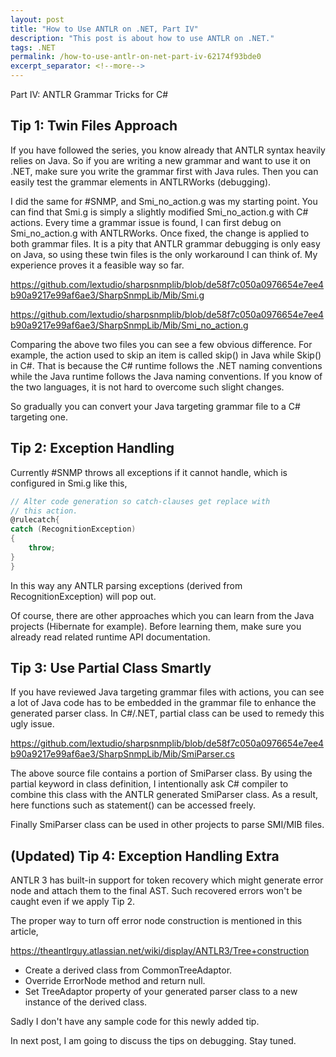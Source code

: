 ```yaml
---
layout: post
title: "How to Use ANTLR on .NET, Part IV"
description: "This post is about how to use ANTLR on .NET."
tags: .NET
permalink: /how-to-use-antlr-on-net-part-iv-62174f93bde0
excerpt_separator: <!--more-->
---
```

Part IV: ANTLR Grammar Tricks for C#
<!--more-->

## Tip 1: Twin Files Approach

If you have followed the series, you know already that ANTLR syntax heavily relies on Java. So if you are writing a new grammar and want to use it on .NET, make sure you write the grammar first with Java rules. Then you can easily test the grammar elements in ANTLRWorks (debugging).

I did the same for #SNMP, and Smi_no_action.g was my starting point. You can find that Smi.g is simply a slightly modified Smi_no_action.g with C# actions. Every time a grammar issue is found, I can first debug on Smi_no_action.g with ANTLRWorks. Once fixed, the change is applied to both grammar files. It is a pity that ANTLR grammar debugging is only easy on Java, so using these twin files is the only workaround I can think of. My experience proves it a feasible way so far.

https://github.com/lextudio/sharpsnmplib/blob/de58f7c050a0976654e7ee4b90a9217e99af6ae3/SharpSnmpLib/Mib/Smi.g

https://github.com/lextudio/sharpsnmplib/blob/de58f7c050a0976654e7ee4b90a9217e99af6ae3/SharpSnmpLib/Mib/Smi_no_action.g

Comparing the above two files you can see a few obvious difference. For example, the action used to skip an item is called skip() in Java while Skip() in C#. That is because the C# runtime follows the .NET naming conventions while the Java runtime follows the Java naming conventions. If you know of the two languages, it is not hard to overcome such slight changes.

So gradually you can convert your Java targeting grammar file to a C# targeting one.

## Tip 2: Exception Handling

Currently #SNMP throws all exceptions if it cannot handle, which is configured in Smi.g like this,

``` csharp
// Alter code generation so catch-clauses get replace with
// this action.
@rulecatch{
catch (RecognitionException)
{
    throw;
}
}
```

In this way any ANTLR parsing exceptions (derived from RecognitionException) will pop out.

Of course, there are other approaches which you can learn from the Java projects (Hibernate for example). Before learning them, make sure you already read related runtime API documentation.

## Tip 3: Use Partial Class Smartly

If you have reviewed Java targeting grammar files with actions, you can see a lot of Java code has to be embedded in the grammar file to enhance the generated parser class. In C#/.NET, partial class can be used to remedy this ugly issue.

https://github.com/lextudio/sharpsnmplib/blob/de58f7c050a0976654e7ee4b90a9217e99af6ae3/SharpSnmpLib/Mib/SmiParser.cs

The above source file contains a portion of SmiParser class. By using the partial keyword in class definition, I intentionally ask C# compiler to combine this class with the ANTLR generated SmiParser class. As a result, here functions such as statement() can be accessed freely.

Finally SmiParser class can be used in other projects to parse SMI/MIB files.

## (Updated) Tip 4: Exception Handling Extra

ANTLR 3 has built-in support for token recovery which might generate error node and attach them to the final AST. Such recovered errors won't be caught even if we apply Tip 2.

The proper way to turn off error node construction is mentioned in this article,

https://theantlrguy.atlassian.net/wiki/display/ANTLR3/Tree+construction

* Create a derived class from CommonTreeAdaptor.
* Override ErrorNode method and return null.
* Set TreeAdaptor property of your generated parser class to a new instance of the derived class.

Sadly I don't have any sample code for this newly added tip.

In next post, I am going to discuss the tips on debugging. Stay tuned.
